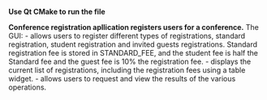 **Use Qt CMake to run the file**

**Conference registration apllication registers users for a conference.**
The GUI:
    - allows users to register different types of registrations, standard registration, student           registration and invited guests registrations. Standard registration fee is stored in               STANDARD_FEE, and the student fee is half the Standard fee and the guest fee is 10% the             registration fee.
    - displays the current list of registrations, including the registration fees using a table           widget.
    - allows users to request and view the results of the various operations.
